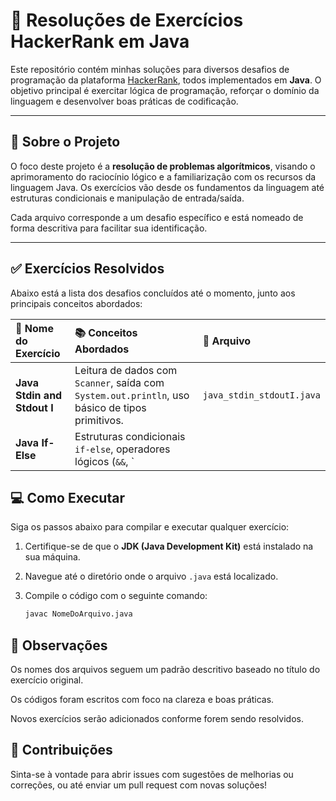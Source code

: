# 🧠 Resoluções de Exercícios HackerRank em Java

Este repositório contém minhas soluções para diversos desafios de programação da plataforma [HackerRank](https://www.hackerrank.com/), todos implementados em **Java**. O objetivo principal é exercitar lógica de programação, reforçar o domínio da linguagem e desenvolver boas práticas de codificação.

---

## 🚀 Sobre o Projeto

O foco deste projeto é a **resolução de problemas algorítmicos**, visando o aprimoramento do raciocínio lógico e a familiarização com os recursos da linguagem Java. Os exercícios vão desde os fundamentos da linguagem até estruturas condicionais e manipulação de entrada/saída.

Cada arquivo corresponde a um desafio específico e está nomeado de forma descritiva para facilitar sua identificação.

---

## ✅ Exercícios Resolvidos

Abaixo está a lista dos desafios concluídos até o momento, junto aos principais conceitos abordados:

| 📝 Nome do Exercício | 📚 Conceitos Abordados | 📄 Arquivo |
| :--- | :--- | :--- |
| **Java Stdin and Stdout I** | Leitura de dados com `Scanner`, saída com `System.out.println`, uso básico de tipos primitivos. | `java_stdin_stdoutI.java` |
| **Java If-Else** | Estruturas condicionais `if-else`, operadores lógicos (`&&`, `||`), operador de módulo (`%`). | `java_if_else.java` |

## 💻 Como Executar

Siga os passos abaixo para compilar e executar qualquer exercício:

1. Certifique-se de que o **JDK (Java Development Kit)** está instalado na sua máquina.
2. Navegue até o diretório onde o arquivo `.java` está localizado.
3. Compile o código com o seguinte comando:

   ```bash
   javac NomeDoArquivo.java
   ```

## 📌 Observações
Os nomes dos arquivos seguem um padrão descritivo baseado no título do exercício original.

Os códigos foram escritos com foco na clareza e boas práticas.

Novos exercícios serão adicionados conforme forem sendo resolvidos.

## 🤝 Contribuições
Sinta-se à vontade para abrir issues com sugestões de melhorias ou correções, ou até enviar um pull request com novas soluções!
